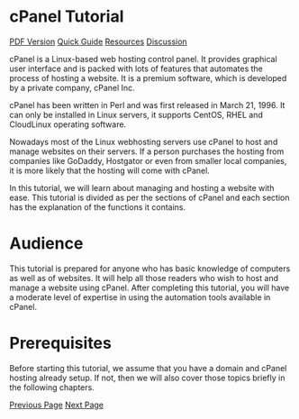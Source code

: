 # cPanel Tutorial
[PDF Version](../cpanel/cpanel_pdf_version.md)
[Quick Guide](../cpanel/cpanel_quick_guide.md)
[Resources](../cpanel/cpanel_useful_resources.md)
[Discussion](../cpanel/cpanel_discussion.md)

cPanel is a Linux-based web hosting control panel. It provides graphical user interface and is packed with lots of features that automates the process of hosting a website. It is a premium software, which is developed by a private company, cPanel Inc.

cPanel has been written in Perl and was first released in March 21, 1996. It can only be installed in Linux servers, it supports CentOS, RHEL and CloudLinux operating software.

Nowadays most of the Linux webhosting servers use cPanel to host and manage websites on their servers. If a person purchases the hosting from companies like GoDaddy, Hostgator or even from smaller local companies, it is more likely that the hosting will come with cPanel.

In this tutorial, we will learn about managing and hosting a website with ease. This tutorial is divided as per the sections of cPanel and each section has the explanation of the functions it contains.

# Audience
This tutorial is prepared for anyone who has basic knowledge of computers as well as of websites. It will help all those readers who wish to host and manage a website using cPanel. After completing this tutorial, you will have a moderate level of expertise in using the automation tools available in cPanel.

# Prerequisites
Before starting this tutorial, we assume that you have a domain and cPanel hosting already setup. If not, then we will also cover those topics briefly in the following chapters.


[Previous Page](../cpanel/index.md) [Next Page](../cpanel/cpanel_overview.md) 
